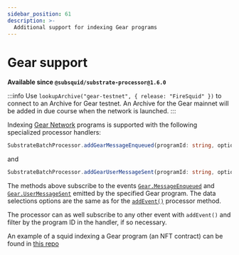 ```yaml
---
sidebar_position: 61
description: >-
  Additional support for indexing Gear programs
---
```


# Gear support

**Available since `@subsquid/substrate-processor@1.6.0`**

:::info
Use `lookupArchive("gear-testnet", { release: "FireSquid" })` to connect to an Archive for Gear testnet. An Archive for the Gear mainnet will be added in due course when the network is launched.
:::

Indexing [Gear Network](https://wiki.gear-tech.io/) programs is supported with the following specialized processor handlers: 
```typescript
SubstrateBatchProcessor.addGearMessageEnqueued(programId: string, options?: BlockRangeOption & MayBeDataSelection<EventDataRequest>)
``` 
and 
```typescript
SubstrateBatchProcessor.addGearUserMessageSent(programId: string, options?: BlockRangeOption & MayBeDataSelection<EventDataRequest>)
```

The methods above subscribe to the events [`Gear.MessageEnqueued`](https://wiki.gear-tech.io/docs/api/events/#messageenqueued) and [`Gear.UserMessageSent`](https://wiki.gear-tech.io/docs/api/events/#usermessagesent) emitted by the specified Gear program. The data selections options are the same as for the [`addEvent()`](/develop-a-squid/squid-processor/data-subscriptions#addeventname-options) processor method.

The processor can as well subscribe to any other event with `addEvent()` and filter by the program ID in the handler, if so necessary. 

An example of a squid indexing a Gear program (an NFT contract) can be found in [this repo](https://github.com/subsquid/squid/tree/master/test/gear-nft)